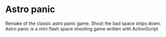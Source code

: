 # Astro panic

Remake of the classic astro panic game. Shoot the bad space ships down.
Astro panic is a mini flash space shooting game written with ActionScript
